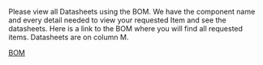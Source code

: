 Please view all Datasheets using the BOM. We have the component name and every detail needed to view your requested Item and see the datasheets.
Here is a link to the BOM where you will find all requested items. Datasheets are on column M. 

[BOM](https://docs.google.com/spreadsheets/d/1XDYP-75lMF53_pUxz10kB5wWfIxgC6Pn/edit?gid=1046845005#gid=1046845005)
